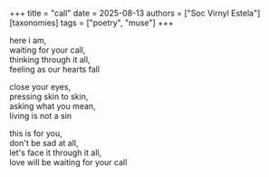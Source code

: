 +++
title = "call"
date = 2025-08-13
authors = ["Soc Virnyl Estela"]
[taxonomies]
tags = ["poetry", "muse"]
+++

here i am,\
waiting for your call,\
thinking through it all,\
feeling as our hearts fall

close your eyes,\
pressing skin to skin,\
asking what you mean,\
living is not a sin

this is for you,\
don't be sad at all,\
let's face it through it all,\
love will be waiting for your call
